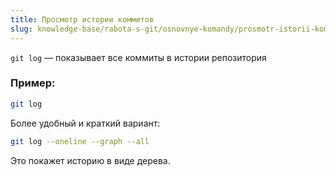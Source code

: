 ```yaml
---
title: Просмотр истории коммитов
slug: knowledge-base/rabota-s-git/osnovnye-komandy/prosmotr-istorii-kommitov
---
```


`git log` — показывает все коммиты в истории репозитория

### Пример:

```bash
git log
```

Более удобный и краткий вариант:

```bash
git log --oneline --graph --all
```

Это покажет историю в виде дерева.
